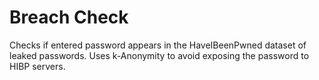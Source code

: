 # Breach Check

Checks if entered password appears in the HaveIBeenPwned dataset of leaked passwords.
Uses k-Anonymity to avoid exposing the password to HIBP servers.